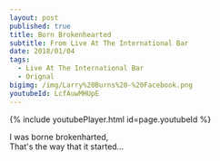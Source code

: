 ```yaml
---
layout: post
published: true
title: Born Brokenhearted
subtitle: From Live At The International Bar
date: 2018/01/04
tags:
  - Live At The International Bar
  - Orignal
bigimg: /img/Larry%20Burns%20-%20Facebook.png
youtubeId: LcfAuwMHUpE
---
```


{% include youtubePlayer.html id=page.youtubeId %}

I was borne brokenharted,  
That's the way that it started…
